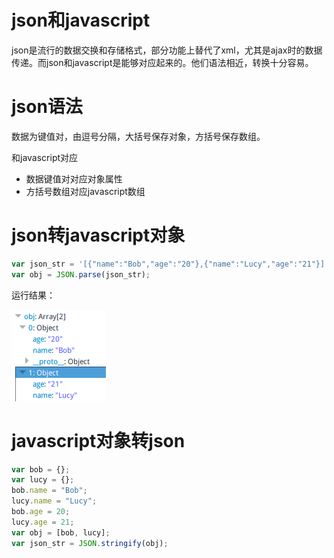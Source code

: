 # json和javascript

json是流行的数据交换和存储格式，部分功能上替代了xml，尤其是ajax时的数据传递。而json和javascript是能够对应起来的。他们语法相近，转换十分容易。

# json语法

数据为键值对，由逗号分隔，大括号保存对象，方括号保存数组。

和javascript对应

* 数据键值对对应对象属性
* 方括号数组对应javascript数组

# json转javascript对象

```javascript
var json_str = '[{"name":"Bob","age":"20"},{"name":"Lucy","age":"21"}]';
var obj = JSON.parse(json_str);
```

运行结果：

![](res/1.png)

# javascript对象转json

```javascript
var bob = {};
var lucy = {};
bob.name = "Bob";
lucy.name = "Lucy";
bob.age = 20;
lucy.age = 21;
var obj = [bob, lucy];
var json_str = JSON.stringify(obj);
```
